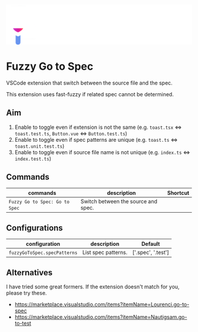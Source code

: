 ![logo](./assets/header.png)

# Fuzzy Go to Spec

VSCode extension that switch between the source file and the spec.

This extension uses fast-fuzzy if related spec cannot be determined.

## Aim

1. Enable to toggle even if extension is not the same (e.g. `toast.tsx` <=> `toast.test.ts`, `Button.vue` <=> `Button.test.ts`)
2. Enable to toggle even if spec patterns are unique (e.g. `toast.ts` <=> `toast.unit.test.ts`)
3. Enable to toggle even if source file name is not unique (e.g. `index.ts` <=> `index.test.ts`)

## Commands

| commands                       | description                         | Shortcut |
| ------------------------------ | ----------------------------------- | -------- |
| `Fuzzy Go to Spec: Go to Spec` | Switch between the source and spec. |          |

## Configurations

| configuration                | description         | Default            |
| ---------------------------- | ------------------- | ------------------ |
| `fuzzyGoToSpec.specPatterns` | List spec patterns. | ['.spec', '.test'] |

## Alternatives

I have tried some great formers.
If the extension doesn't match for you, please try these.

- https://marketplace.visualstudio.com/items?itemName=Lourenci.go-to-spec
- https://marketplace.visualstudio.com/items?itemName=Nautigsam.go-to-test
